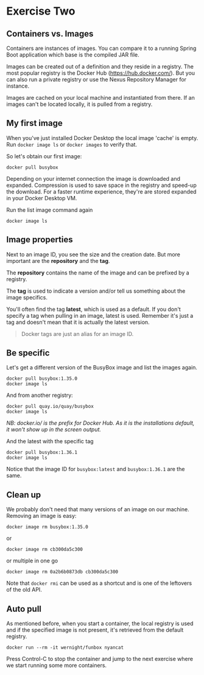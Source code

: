# Exercise Two

## Containers vs. Images

Containers are instances of images. You can compare it to a running Spring Boot application which base is the compiled JAR file.

Images can be created out of a definition and they reside in a registry. The most popular registry is the Docker Hub (https://hub.docker.com/). But you can also run a private registry or use the Nexus Repository Manager for instance.

Images are cached on your local machine and instantiated from there. If an images can't be located locally, it is pulled from a registry.

## My first image

When you've just installed Docker Desktop the local image 'cache' is empty. Run `docker image ls` or `docker images` to verify that.

So let's obtain our first image:

```shell
docker pull busybox
```

Depending on your internet connection the image is downloaded and expanded. Compression is used to save space in the registry and speed-up the download. For a faster runtime experience, they're are stored expanded in your Docker Desktop VM.

Run the list image command again

```shell
docker image ls
```

## Image properties

Next to an image ID, you see the size and the creation date. But more important are the **repository** and the **tag**.

The **repository** contains the name of the image and can be prefixed by a registry.

The **tag** is used to indicate a version and/or tell us something about the image specifics.

You'll often find the tag **latest**, which is used as a default. If you don't specify a tag when pulling in an image, latest is used. Remember it's just a tag and doesn't mean that it is actually the latest version.

> Docker tags are just an alias for an image ID.

## Be specific

Let's get a different version of the BusyBox image and list the images again.

```shell
docker pull busybox:1.35.0
docker image ls
```

And from another registry:

```shell
docker pull quay.io/quay/busybox
docker image ls
```

_NB: docker.io/ is the prefix for Docker Hub. As it is the installations default, it won't show up in the screen output._

And the latest with the specific tag

```shell
docker pull busybox:1.36.1
docker image ls
```

Notice that the image ID for `busybox:latest` and `busybox:1.36.1` are the same.

## Clean up

We probably don't need that many versions of an image on our machine. Removing an image is easy:

```shell
docker image rm busybox:1.35.0
```

or

```shell
docker image rm cb300da5c300
```

or multiple in one go

```shell
docker image rm 0a2b6b0873db cb300da5c300
```

Note that `docker rmi` can be used as a shortcut and is one of the leftovers of the old API.

## Auto pull

As mentioned before, when you start a container, the local registry is used and if the specified image is not present, it's retrieved from the default registry.

```shell
docker run --rm -it wernight/funbox nyancat
```

Press Control-C to stop the container and jump to the next exercise where we start running some more containers.
